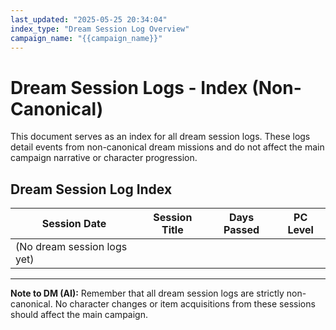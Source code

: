 ```yaml
---
last_updated: "2025-05-25 20:34:04"
index_type: "Dream Session Log Overview"
campaign_name: "{{campaign_name}}"
---
```

# Dream Session Logs - Index (Non-Canonical)

This document serves as an index for all dream session logs. These logs detail events from non-canonical dream missions and do not affect the main campaign narrative or character progression.

## Dream Session Log Index

| Session Date | Session Title | Days Passed | PC Level |
|---|---|---|---|
| (No dream session logs yet) | | | |

---
**Note to DM (AI):** Remember that all dream session logs are strictly non-canonical. No character changes or item acquisitions from these sessions should affect the main campaign.